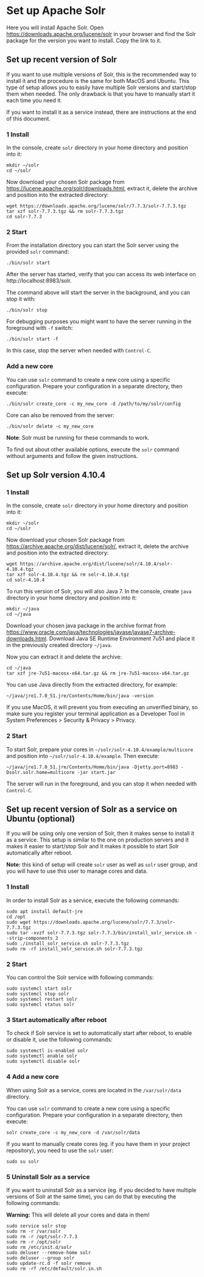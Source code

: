 # Set up Apache Solr

Here you will install Apache Solr. Open https://downloads.apache.org/lucene/solr
in your browser and find the Solr package for the version you want to install.
Copy the link to it.

## Set up recent version of Solr

If you want to use multiple versions of Solr, this is the recommended way to
install it and the procedure is the same for both MacOS and Ubuntu. This type
of setup allows you to easily have multiple Solr versions and start/stop them
when needed. The only drawback is that you have to manually start it each time
you need it.

If you want to install it as a service instead, there are instructions at the
end of this document.

### 1 Install

In the console, create `solr` directory in your home directory and position into
it:

```console
mkdir ~/solr
cd ~/solr
```

Now download your chosen Solr package from
https://lucene.apache.org/solr/downloads.html, extract it, delete the archive
and position into the extracted directory:

```console
wget https://downloads.apache.org/lucene/solr/7.7.3/solr-7.7.3.tgz
tar xzf solr-7.7.3.tgz && rm solr-7.7.3.tgz
cd solr-7.7.3
```

### 2 Start

From the installation directory you can start the Solr server using the provided
`solr` command:

```console
./bin/solr start
```

After the server has started, verify that you can access its web interface on
http://localhost:8983/solr.

The command above will start the server in the background, and you can stop it
with:

```console
./bin/solr stop
```

For debugging purposes you might want to have the server running in the
foreground with `-f` switch:

```console
./bin/solr start -f
```

In this case, stop the server when needed with `Control-C`.

### Add a new core

You can use `solr` command to create a new core using a specific configuration.
Prepare your configuration in a separate directory, then execute:

```console
./bin/solr create_core -c my_new_core -d /path/to/my/solr/config
```

Core can also be removed from the server:

```console
./bin/solr delete -c my_new_core
```

**Note**: Solr must be running for these commands to work.

To find out about other available options, execute the `solr` command without
arguments and follow the given instructions.

## Set up Solr version 4.10.4

### 1 Install

In the console, create `solr` directory in your home directory and position into
it:

```console
mkdir ~/solr
cd ~/solr
```

Now download your chosen Solr package from
https://archive.apache.org/dist/lucene/solr/, extract it, delete the archive
and position into the extracted directory:

```console
wget https://archive.apache.org/dist/lucene/solr/4.10.4/solr-4.10.4.tgz
tar xzf solr-4.10.4.tgz && rm solr-4.10.4.tgz
cd solr-4.10.4
```

To run this version of Solr, you will also Java 7. In the console, create `java`
directory in your home directory and position into it:

```console
mkdir ~/java
cd ~/java
```

Download your chosen java package in the archive format from
https://www.oracle.com/java/technologies/javase/javase7-archive-downloads.html.
Download Java SE Runtime Environment 7u51 and place it in the previously created
directory `~/java`.

Now you can extract it and delete the archive:

```console
cd ~/java
tar xzf jre-7u51-macosx-x64.tar.gz && rm jre-7u51-macosx-x64.tar.gz
```

You can use Java directly from the extracted directory, for example:

```console
~/java/jre1.7.0_51.jre/Contents/Home/bin/java -version
```

If you use MacOS, it will prevent you from executing an unverified binary, so
make sure you register your terminal application as a Developer Tool in System
Preferences > Security & Privacy > Privacy.

### 2 Start

To start Solr, prepare your cores in `~/solr/solr-4.10.4/example/multicore` and
position into `~/solr/solr-4.10.4/example`. Then execute:

```console
~/java/jre1.7.0_51.jre/Contents/Home/bin/java -Djetty.port=8983 -Dsolr.solr.home=multicore -jar start.jar
```

The server will run in the foreground, and you can stop it when needed with
`Control-C`.

## Set up recent version of Solr as a service on Ubuntu (optional)

If you will be using only one version of Solr, then it makes sense to install
it as a service. This setup is similar to the one on production servers and it
makes it easier to start/stop Solr and it makes it possible to start Solr
automatically after reboot.

**Note:** this kind of setup will create `solr` user as well as `solr` user group,
and you will have to use this user to manage cores and data.

### 1 Install

In order to install Solr as a service, execute the following commands:

```console
sudo apt install default-jre
cd /opt
sudo wget https://downloads.apache.org/lucene/solr/7.7.3/solr-7.7.3.tgz
sudo tar -xvzf solr-7.7.3.tgz solr-7.7.3/bin/install_solr_service.sh --strip-components 2
sudo ./install_solr_service.sh solr-7.7.3.tgz
sudo rm -rf install_solr_service.sh solr-7.7.3.tgz
```

### 2 Start

You can control the Solr service with following commands:

```console
sudo systemcl start solr
sudo systemcl stop solr
sudo systemcl restart solr
sudo systemcl status solr
```

### 3 Start automatically after reboot

To check if Solr service is set to automatically start after reboot, to enable
or disable it, use the following commands:

```console
sudo systemctl is-enabled solr
sudo systemctl enable solr
sudo systemctl disable solr
```

### 4 Add a new core

When using Solr as a service, cores are located in the `/var/solr/data`
directory.

You can use `solr` command to create a new core using a specific configuration.
Prepare your configuration in a separate directory, then execute:

```console
solr create_core -c my_new_core -d /var/solr/data
```

If you want to manually create cores (eg. if you have them in your project
repository), you need to use the `solr` user:

```console
sudo su solr
```

### 5 Uninstall Solr as a service

If you want to uninstall Solr as a service (eg. if you decided to have multiple
versions of Solr at the same time), you can do that by executing the following
commands:

**Warning:** This will delete all your cores and data in them!

```console
sudo service solr stop
sudo rm -r /var/solr
sudo rm -r /opt/solr-7.7.3
sudo rm -r /opt/solr 
sudo rm /etc/init.d/solr
sudo deluser --remove-home solr
sudo deluser --group solr
sudo update-rc.d -f solr remove
sudo rm -rf /etc/default/solr.in.sh
```

